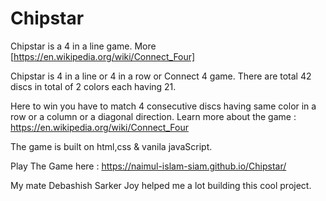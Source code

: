 # Chipstar
Chipstar is a 4 in a line game. More [https://en.wikipedia.org/wiki/Connect_Four]


Chipstar is 4 in a line or 4 in a row or Connect 4 game. There are total 42 discs in total of 2 colors each having 21.

Here to win you have to match 4 consecutive discs having same color in a row or a column or a diagonal direction.
Learn more about the game : https://en.wikipedia.org/wiki/Connect_Four

The game is built on html,css & vanila javaScript.

Play The Game here : https://naimul-islam-siam.github.io/Chipstar/

My mate Debashish Sarker Joy helped me a lot building this cool project.
